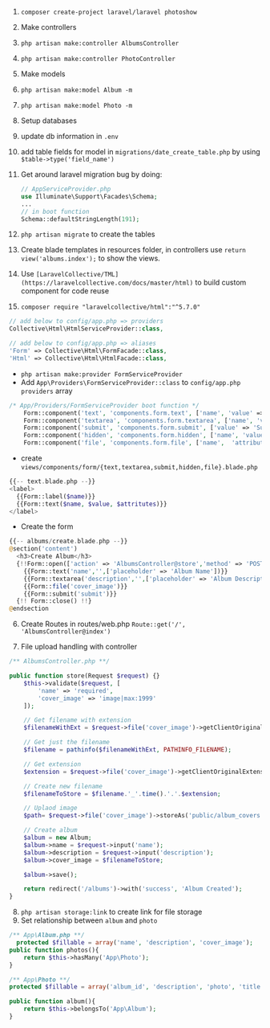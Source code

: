 
1. `composer create-project laravel/laravel photoshow`
2. Make controllers
  1. `php artisan make:controller AlbumsController`
  2. `php artisan make:controller PhotoController`
3. Make models
  1. `php artisan make:model Album -m`
  2. `php artisan make:model Photo -m`
4. Setup databases
  1. update db information in `.env`
  2. add table fields for model in `migrations/date_create_table.php` by using `$table->type('field_name')`
  3. Get around laravel migration bug by doing:

		```PHP
		// AppServiceProvider.php
		use Illuminate\Support\Facades\Schema;
		...
		// in boot function
		Schema::defaultStringLength(191);
		```
  4. `php artisan migrate` to create the tables

5. Create blade templates in resources folder, in controllers use `return view('albums.index');` to show the views.
  1. Use `[LaravelCollective/TML](https://laravelcollective.com/docs/master/html)` to build custom component for code reuse
  2. `composer require "laravelcollective/html":"^5.7.0"`
```PHP
// add below to config/app.php => providers
Collective\Html\HtmlServiceProvider::class,

// add below to config/app.php => aliases
'Form' => Collective\Html\FormFacade::class,
'Html' => Collective\Html\HtmlFacade::class,
```
  * `php artisan make:provider FormServiceProvider`
  * Add `App\Providers\FormServiceProvider::class` to `config/app.php providers` array

```PHP
/* App/Providers/FormServiceProvider boot function */
	Form::component('text', 'components.form.text', ['name', 'value' => null, 'attributes' => []]);
	Form::component('textarea', 'components.form.textarea', ['name', 'value' => null, 'attributes' => []]);
	Form::component('submit', 'components.form.submit', ['value' => 'Submit', 'attributes' => []]);
	Form::component('hidden', 'components.form.hidden', ['name', 'value' => null, 'attributes' => []]);
	Form::component('file', 'components.form.file', ['name',  'attributes' => []]);
```

  * create `views/components/form/{text,textarea,submit,hidden,file}.blade.php`

```PHP
{{-- text.blade.php --}}
<label>
  {{Form::label($name)}}
  {{Form::text($name, $value, $attritutes)}}
</label>
```
  * Create the form
```PHP
{{-- albums/create.blade.php --}}
@section('content')
  <h3>Create Album</h3>
  {!!Form::open(['action' => 'AlbumsController@store','method' => 'POST', 'enctype' => 'multipart/form-data'])!!}
    {{Form::text('name','',['placeholder' => 'Album Name'])}}
    {{Form::textarea('description','',['placeholder' => 'Album Description'])}}
    {{Form::file('cover_image')}}
    {{Form::submit('submit')}}
  {!! Form::close() !!}
@endsection
```

6. Create Routes in routes/web.php `Route::get('/', 'AlbumsController@index')`

7. File upload handling with controller
```PHP
/** AlbumsController.php **/

public function store(Request $request) {}
	$this->validate($request, [
		'name' => 'required',
		'cover_image' => 'image|max:1999'
	]);

	// Get filename with extension
	$filenameWithExt = $request->file('cover_image')->getClientOriginalName();

	// Get just the filename
	$filename = pathinfo($filenameWithExt, PATHINFO_FILENAME);

	// Get extension
	$extension = $request->file('cover_image')->getClientOriginalExtension();

	// Create new filename
	$filenameToStore = $filename.'_'.time().'.'.$extension;

	// Uplaod image
	$path= $request->file('cover_image')->storeAs('public/album_covers', $filenameToStore);

	// Create album
	$album = new Album;
	$album->name = $request->input('name');
	$album->description = $request->input('description');
	$album->cover_image = $filenameToStore;

	$album->save();

	return redirect('/albums')->with('success', 'Album Created');
}
```

8. `php artisan storage:link` to create link for file storage
9. Set relationship between `album` and `photo`
```php
/** App\Album.php **/
  protected $fillable = array('name', 'description', 'cover_image');
public function photos(){
	return $this->hasMany('App\Photo');
}

/** App\Photo **/
protected $fillable = array('album_id', 'description', 'photo', 'title', 'size');

public function album(){
	return $this->belongsTo('App\Album');
}
```
